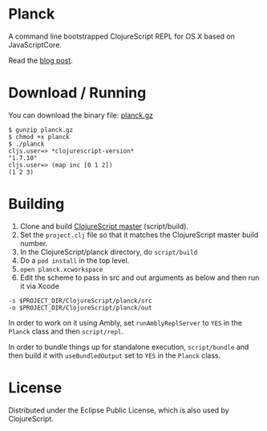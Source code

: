 # Planck

A command line bootstrapped ClojureScript REPL for OS X based on JavaScriptCore.

Read the [blog post](http://blog.fikesfarm.com/posts/2015-07-16-fast-javascriptcore-desktop-clojurescript-repl.html).

# Download / Running

You can download the binary file: [planck.gz](http://blog.fikesfarm.com/planck.gz)

```
$ gunzip planck.gz 
$ chmod +x planck 
$ ./planck 
cljs.user=> *clojurescript-version*
"1.7.10"
cljs.user=> (map inc [0 1 2])
(1 2 3)
```

# Building 

1. Clone and build [ClojureScript master](https://github.com/clojure/clojurescript) (script/build).
2. Set the `project.clj` file so that it matches the ClojureScript master build number.
3. In the ClojureScript/planck directory, do `script/build`
4. Do a `pod install` in the top level.
5. `open planck.xcworkspace`
6. Edit the scheme to pass in src and out arguments as below and then run it via Xcode

```
-s $PROJECT_DIR/ClojureScript/planck/src
-o $PROJECT_DIR/ClojureScript/planck/out
```

In order to work on it using Ambly, set `runAmblyReplServer` to `YES` in the `Planck` class and then `script/repl`.

In order to bundle things up for standalone execution, `script/bundle` and then build it with `useBundledOutput` set to `YES` in the `Planck` class.

# License

Distributed under the Eclipse Public License, which is also used by ClojureScript.

